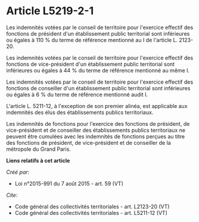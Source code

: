 # Article L5219-2-1

Les indemnités votées par le conseil de territoire pour l'exercice effectif des fonctions de président d'un établissement
public territorial sont inférieures ou égales à 110 % du terme de référence mentionné au I de l'article L. 2123-20.

Les indemnités votées par le conseil de territoire pour l'exercice effectif des fonctions de vice-président d'un
établissement public territorial sont inférieures ou égales à 44 % du terme de référence mentionné au même I.

Les indemnités votées par le conseil de territoire pour l'exercice effectif des fonctions de conseiller d'un établissement
public territorial sont inférieures ou égales à 6 % du terme de référence mentionné audit I.

L'article L. 5211-12, à l'exception de son premier alinéa, est applicable aux indemnités des élus des établissements publics
territoriaux.

Les indemnités de fonctions pour l'exercice des fonctions de président, de vice-président et de conseiller des établissements
publics territoriaux ne peuvent être cumulées avec les indemnités de fonctions perçues au titre des fonctions de président,
de vice-président et de conseiller de la métropole du Grand Paris.

**Liens relatifs à cet article**

_Créé par_:

  - Loi n°2015-991 du 7 août 2015 - art. 59 (VT)

_Cite_:

  - Code général des collectivités territoriales - art. L2123-20 (VT)
  - Code général des collectivités territoriales - art. L5211-12 (VT)
